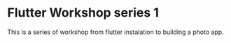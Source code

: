 # Flutter Workshop series 1

This is a series of workshop from flutter instalation to building a photo app.